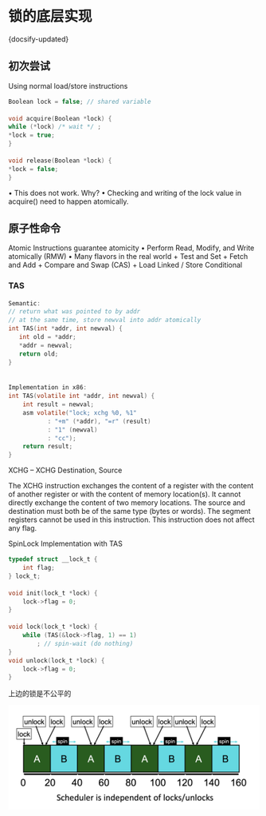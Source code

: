 # 锁的底层实现
{docsify-updated}

## 初次尝试
Using normal load/store instructions

```C
Boolean lock = false; // shared variable

void acquire(Boolean *lock) {
while (*lock) /* wait */ ;
*lock = true;
}

void release(Boolean *lock) {
*lock = false;
}
```

• This does not work. Why?
• Checking and writing of the lock value in acquire() need to happen atomically.

## 原子性命令

Atomic Instructions guarantee atomicity
	• Perform Read, Modify, and Write atomically (RMW)
	• Many flavors in the real world
		+ Test and Set
		+ Fetch and Add
		+ Compare and Swap (CAS)
		+ Load Linked / Store Conditional

### TAS

```C
Semantic:
// return what was pointed to by addr
// at the same time, store newval into addr atomically
int TAS(int *addr, int newval) {
   int old = *addr;
   *addr = newval;
   return old;
}


Implementation in x86:
int TAS(volatile int *addr, int newval) {
    int result = newval;
    asm volatile("lock; xchg %0, %1"
           : "+m" (*addr), "=r" (result)
           : "1" (newval)
           : "cc");
    return result;
}
```

XCHG  – XCHG Destination, Source 

The XCHG instruction exchanges the content of a register with the content of another register or with the 
content of memory location(s). It cannot directly exchange the content of two memory locations. The 
source and destination must both be of the same type (bytes or words). The segment registers cannot be 
used in this instruction. This instruction does not affect any flag. 

SpinLock Implementation with TAS

```C
typedef struct __lock_t {
    int flag;
} lock_t;

void init(lock_t *lock) {
    lock->flag = 0;
}

void lock(lock_t *lock) {
    while (TAS(&lock->flag, 1) == 1)
        ; // spin-wait (do nothing)
}
void unlock(lock_t *lock) {
    lock->flag = 0;
}
```

上边的锁是不公平的
<center><img src="pics/unfair-spinlock.png" alt=""></center>